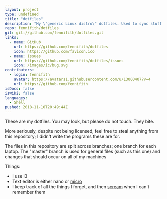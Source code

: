 ```yaml
---
layout: project
type: undefined
title: "dotfiles"
description: "My \"generic Linux distro\" dotfiles. Used to sync stuff between laptops and not much else."
repo: fennifith/dotfiles
git: git://github.com/fennifith/dotfiles.git
links:
  - name: GitHub
    url: https://github.com/fennifith/dotfiles
    icon: https://github.com/favicon.ico
  - name: Issues
    url: https://github.com/fennifith/dotfiles/issues
    icon: /images/ic/bug.svg
contributors:
  - login: fennifith
    avatar: https://avatars1.githubusercontent.com/u/13000407?v=4
    url: https://github.com/fennifith
isDocs: false
isWiki: false
languages:
  - Shell
pushed: 2018-11-10T20:49:44Z
---
```


These are my dotfiles. You may look, but please do not touch. They bite.

More seriously, despite not being licensed, feel free to steal anything from this repository; I didn't write the programs these are for.

The files in this repository are split across branches; one branch for each laptop. The "master" branch is used for general files (such as this one) and changes that should occur on all of my machines

Things:

- I use i3
- Text editor is either nano or [micro](https://github.com/zyedidia/micro)
- I keep track of all the things I forget, and then [scream](https://github.com/fennifith/dotfiles/blob/master/../../../AAH) when I can't remember them
